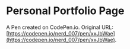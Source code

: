 # Personal Portfolio Page

A Pen created on CodePen.io. Original URL: [https://codepen.io/nerd_007/pen/xxJbWae](https://codepen.io/nerd_007/pen/xxJbWae).

